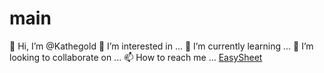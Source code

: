 # main
👋 Hi, I’m @Kathegold 
👀 I’m interested in ... 
🌱 I’m currently learning ... 
💞️ I’m looking to collaborate on ... 
📫 How to reach me ... <a href="https://github.com/eawanmacen/main">EasySheet</a>
